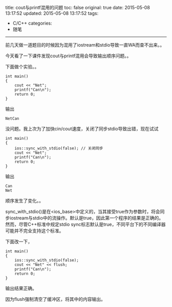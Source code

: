 title: cout与printf混用的问题
toc: false
original: true
date: 2015-05-08 13:17:52
updated: 2015-05-08 13:17:52
tags:
- C/C++
categories:
- 随笔
---

前几天做一道题目的时候因为混用了iostream和stdio导致一直WA而查不出来。。

今天看了一下课件发现cout与printf混用会导致输出顺序问题。。

下面做个实验。。

	int main()
	{
		cout << "Net";
		printf("Can\n");
		return 0;
	}
输出

	NetCan

没问题。我上次为了加快cin/cout速度，关闭了同步stdio导致出错，现在试试

	int main()
	{
		ios::sync_with_stdio(false); // 关闭同步
		cout << "Net";
		printf("Can\n");
		return 0;
	}
输出

	Can
	Net
顺序发生了变化。。

sync_with_stdio()是在<ios_base>中定义的，当其接受true作为参数时，将会同步iostream与stdio中的流操作。默认是true，因此第一个程序的结果是正确的。然而，尽管C++标准中规定stdio sync标志默认是true，不同平台下的不同编译器可能并不完全支持这个标准。

下面改一下，

	int main()
	{
		ios::sync_with_stdio(false);
		cout << "Net" << flush;
		printf("Can\n");
		return 0;
	}
输出结果正确。

因为flush强制清空了缓冲区，将其中的内容输出。

